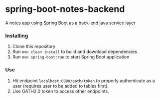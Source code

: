 # spring-boot-notes-backend
A notes app using Spring Boot as a back-end java service layer

### Installing
1. Clone this repository
2. Run `mvn clean install` to build and download dependencies
3. Run `mvn spring-boot:run` to start Spring Boot application

### Use
1. Hit endpoint `localhost:8080/oath/token` to properly authenticate as a user (requires user to be added to tables first).
2. Use OATH2.0 token to access other endpoints.
